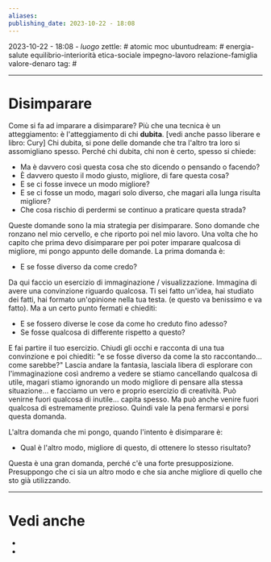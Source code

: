 ```yaml
---
aliases: 
publishing_date: 2023-10-22 - 18:08
---
```

2023-10-22 - 18:08 - *luogo*
zettle: # atomic moc
ubuntudream: # energia-salute equilibrio-interiorità etica-sociale impegno-lavoro relazione-famiglia valore-denaro 
tag: #

---
# Disimparare
Come si fa ad imparare a disimparare?
Più che una tecnica è un atteggiamento: è l'atteggiamento di chi **dubita**.
[vedi anche passo liberare e libro: Cury]
Chi dubita, si pone delle domande che tra l'altro tra loro si assomigliano spesso. Perché chi dubita, chi non è certo, spesso si chiede:
- Ma è davvero così questa cosa che sto dicendo o pensando o facendo?
- È davvero questo il modo giusto, migliore, di fare questa cosa?
- E se ci fosse invece un modo migliore?
- E se ci fosse un modo, magari solo diverso, che magari alla lunga risulta migliore?
- Che cosa rischio di perdermi se continuo a praticare questa strada?

Queste domande sono la mia strategia per disimparare. Sono domande che ronzano nel mio cervello, e che riporto poi nel mio lavoro. Una volta che ho capito che prima devo disimparare per poi poter imparare qualcosa di migliore, mi pongo appunto delle domande.
La prima domanda è: 
- E se fosse diverso da come credo?

Da qui faccio un esercizio di immaginazione / visualizzazione. Immagina di avere una convinzione riguardo qualcosa. Ti sei fatto un'idea, hai studiato dei fatti, hai formato un'opinione nella tua testa. (e questo va benissimo e va fatto). Ma a un certo punto fermati e chiediti:
- E se fossero diverse le cose da come ho creduto fino adesso?
- Se fosse qualcosa di differente rispetto a questo?

E fai partire il tuo esercizio. Chiudi gli occhi e racconta di una tua convinzione e poi chiediti: "e se fosse diverso da come la sto raccontando... come sarebbe?"
Lascia andare la fantasia, lasciala libera di esplorare con l'immaginazione così andremo a vedere se stiamo cancellando qualcosa di utile, magari stiamo ignorando un modo migliore di pensare alla stessa situazione... e facciamo un vero e proprio esercizio di creatività.
Può venirne fuori qualcosa di inutile... capita spesso.
Ma può anche venire fuori qualcosa di estremamente prezioso. Quindi vale la pena fermarsi e porsi questa domanda.

L'altra domanda che mi pongo, quando l'intento è disimparare è:
- Qual è l'altro modo, migliore di questo, di ottenere lo stesso risultato?

Questa è una gran domanda, perché c'è una forte presupposizione. Presuppongo che ci sia un altro modo e che sia anche migliore di quello che sto già utilizzando.



---
# Vedi anche
- 
- 